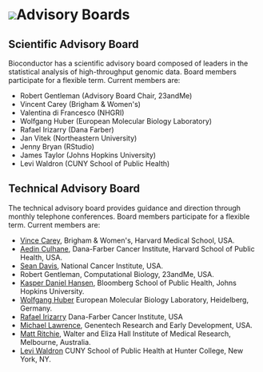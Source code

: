 # ![](/images/icons/magnifier.gif)Advisory Boards

## Scientific Advisory Board

Bioconductor has a scientific advisory board composed of leaders in the
statistical analysis of high-throughput genomic data. Board members
participate for a flexible term. Current members are:

* Robert Gentleman (Advisory Board Chair, 23andMe)
* Vincent Carey (Brigham &amp; Women's)
* Valentina di Francesco (NHGRI)
* Wolfgang Huber (European Molecular Biology Laboratory)
* Rafael Irizarry (Dana Farber)
* Jan Vitek (Northeastern University)
* Jenny Bryan (RStudio)
* James Taylor (Johns Hopkins University)
* Levi Waldron (CUNY School of Public Health)

## Technical Advisory Board

The technical advisory board provides guidance and direction through
monthly telephone conferences. Board members participate for a
flexible term. Current members are:

* [Vince Carey](http://www.biostat.harvard.edu/~carey), Brigham &amp;
  Women's, Harvard Medical School, USA.
* [Aedin Culhane](https://connects.catalyst.harvard.edu/profiles/display/person/6746),
  Dana-Farber Cancer Institute, Harvard School of Public Health, USA.
* [Sean Davis](http://watson.nci.nih.gov/~sdavis), National
  Cancer Institute, USA.
* Robert Gentleman, Computational Biology, 23andMe, USA.
* [Kasper Daniel Hansen](http://www.biostat.jhsph.edu/~khansen/),
  Bloomberg School of Public Health, Johns Hopkins University.
* [Wolfgang Huber](http://www.embl.de/research/units/genome_biology/huber/)
  European Molecular Biology Laboratory, Heidelberg, Germany.
* [Rafael Irizarry](http://bcb.dfci.harvard.edu/index.php?option=com_content&view=article&id=166&Itemid=281)
  Dana-Farber Cancer Institute, USA
* [Michael Lawrence](mailto:lawrence.michael@gene.com), Genentech
  Research and Early Development, USA.
* [Matt Ritchie](https://www.wehi.edu.au/people/matthew-ritchie),
  Walter and Eliza Hall Institute of Medical Research, Melbourne,
  Australia.
* [Levi Waldron](http://waldronlab.io/) CUNY School of Public Health
  at Hunter College, New York, NY.
